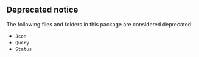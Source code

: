 ## Deprecated notice

The following files and folders in this package are considered deprecated:


- `Json`
- `Query`
- `Status`
